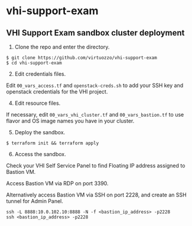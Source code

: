 # vhi-support-exam
## VHI Support Exam sandbox cluster deployment
1. Clone the repo and enter the directory.
```
$ git clone https://github.com/virtuozzo/vhi-support-exam
$ cd vhi-support-exam
```
2. Edit credentials files.

Edit `00_vars_access.tf` and `openstack-creds.sh` to add your SSH key and openstack credentials for the VHI project.

4. Edit resource files.

If necessary, edit `00_vars_vhi_cluster.tf` and `00_vars_bastion.tf` to use flavor and OS image names you have in your cluster.

5. Deploy the sandbox.
```
$ terraform init && terraform apply
```

6. Access the sandbox.

Check your VHI Self Service Panel to find Floating IP address assigned to Bastion VM.

Access Bastion VM via RDP on port 3390.

Alternatively access Bastion VM via SSH on port 2228, and create an SSH tunnel for Admin Panel.
```
ssh -L 8888:10.0.102.10:8888 -N -f <bastion_ip_address> -p2228
ssh <bastion_ip_address> -p2228
```
